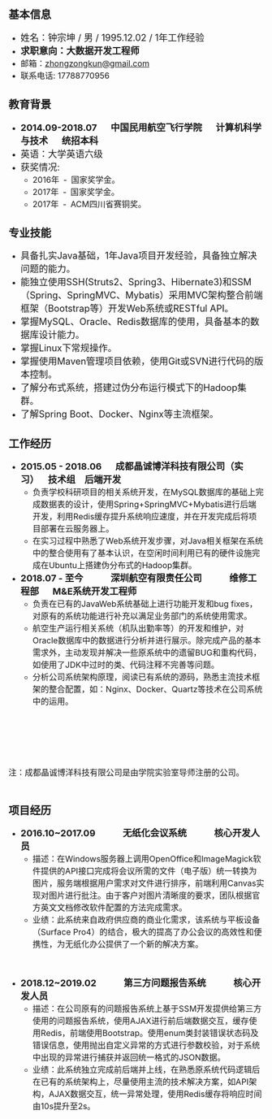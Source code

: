 ## 基本信息
+ <font size=4>姓名：钟宗坤 / 男 / 1995.12.02 / 1年工作经验 </font>
+ <font size=4>**求职意向：大数据开发工程师**</font>
+ <font size=3>邮箱：zhongzongkun@gmail.com</font>
+ <font size=3>联系电话: 17788770956</font>
## 教育背景
+ <font size=4>**2014.09-2018.07&ensp;&ensp;&ensp;中国民用航空飞行学院&ensp;&ensp;&ensp;计算机科学与技术&ensp;&ensp;&ensp;统招本科**</font> 
+ <font size=4>英语：大学英语六级</font>
+ <font size=4>获奖情况:</font>
	+ <font size=3>2016年&ensp;-&ensp;国家奖学金。</font>
	+ <font size=3>2017年&ensp;-&ensp;国家奖学金。</font>
	+ <font size=3>2017年&ensp;-&ensp;ACM四川省赛铜奖。</font>
## 专业技能
+ <font size=4>具备扎实Java基础，1年Java项目开发经验，具备独立解决问题的能力。</font>
+ <font size=4>能独立使用SSH(Struts2、Spring3、Hibernate3)和SSM（Spring、SpringMVC、Mybatis）采用MVC架构整合前端框架（Bootstrap等）开发Web系统或RESTful API。</font>
+ <font size=4>掌握MySQL、Oracle、Redis数据库的使用，具备基本的数据库设计能力。</font>
+ <font size=4>掌握Linux下常规操作。</font>
+ <font size=4>掌握使用Maven管理项目依赖，使用Git或SVN进行代码的版本控制。</font>
+ <font size=4>了解分布式系统，搭建过伪分布运行模式下的Hadoop集群。</font>
+ <font size=4>了解Spring Boot、Docker、Nginx等主流框架。</font>

## 工作经历
+ <font size=4>**2015.05 - 2018.06&ensp;&ensp;&ensp;成都晶诚博洋科技有限公司（实习）&ensp;&ensp;技术组&ensp;&ensp;后端开发**</font>
	+ <font size=3>负责学校科研项目的相关系统开发，在MySQL数据库的基础上完成数据表的设计，使用Spring+SpringMVC+Mybatis进行后端开发，利用Redis缓存提升系统响应速度，并在开发完成后将项目部署在云服务器上。</font>
	+ <font size=3>在实习过程中熟悉了Web系统开发步骤，对Java相关框架在系统中的整合使用有了基本认识，在空闲时间利用已有的硬件设施完成在Ubuntu上搭建伪分布式的Hadoop集群。</font>
+ <font size=4>**2018.07 - 至今&ensp;&ensp;&ensp;&ensp;&ensp;&ensp;深圳航空有限责任公司&ensp;&ensp;&ensp;&ensp;&ensp;&ensp;维修工程部&ensp;&ensp;&ensp;M&E系统开发工程师**</font>
	+ <font size=3>负责在已有的JavaWeb系统基础上进行功能开发和bug fixes，对原有的系统功能进行补充以满足业务部门的系统使用需求。</font>
	+ <font size=3>航空生产运行相关系统（机队出勤率等）的开发和维护，对Oracle数据库中的数据进行分析并进行展示。除完成产品的基本需求外，主动发现并解决一些原系统中的遗留BUG和重构代码，如使用了JDK中过时的类、代码注释不完善等问题。</font>
	+ <font size=3>分析公司系统架构原理，阅读已有系统的源码，熟悉主流技术框架的整合配置，如：Nginx、Docker、Quartz等技术在公司系统中的运用。</font>
<br />
<br />
<br />
<br />
<br />
<br />
 <font size=3>注：成都晶诚博洋科技有限公司是由学院实验室导师注册的公司。</font>
<br />
<br />

## 项目经历
+ <font size=4>**2016.10~2017.09&ensp;&ensp;&ensp;&ensp;&ensp;&ensp;无纸化会议系统&ensp;&ensp;&ensp;&ensp;&ensp;&ensp;核心开发人员**</font>
    + <font size=3>描述：在Windows服务器上调用OpenOffice和ImageMagick软件提供的API接口完成将会议所需的文件（电子版）统一转换为图片，服务端根据用户需求对文件进行排序，前端利用Canvas实现对图片进行批注。由于客户对图片清晰度的要求，团队根据官方英文文档修改软件配置的方法完成需求。</font>
    + <font size=3>业绩：此系统来自政府供应商的商业化需求，该系统与平板设备（Surface Pro4）的结合，极大的提高了办公会议的高效性和便携性，为无纸化办公提供了一个新的解决方案。</font><br/><br/><br/><br/>
+ <font size=4>**2018.12~2019.02&ensp;&ensp;&ensp;&ensp;&ensp;&ensp;第三方问题报告系统&ensp;&ensp;&ensp;&ensp;&ensp;&ensp;核心开发人员**</font>
    + <font size=3>描述：在公司原有的问题报告系统上基于SSM开发提供给第三方使用的问题报告系统，使用AJAX进行前后端数据交互，缓存使用Redis，前端使用Bootstrap。使用enum类封装错误状态码及错误信息，使用抛出自定义异常的方式进行参数校验，对于系统中出现的异常进行捕获并返回统一格式的JSON数据。</font>
    + <font size=3>业绩：此系统独立完成前后端并上线，在熟悉原系统代码逻辑后在已有的系统架构上，尽量使用主流的技术解决方案，如API架构，AJAX数据交互，统一异常处理，使用Redis缓存将响应时间由10s提升至2s。</font>

